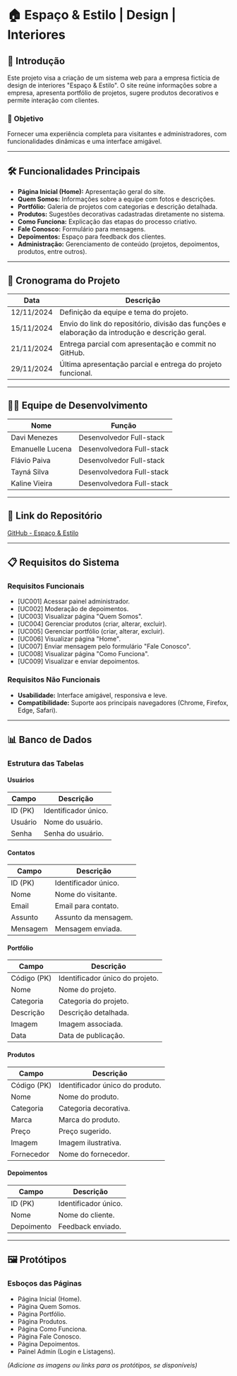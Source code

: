 # 🏠 **Espaço & Estilo | Design | Interiores**

## 📌 **Introdução**  
Este projeto visa a criação de um sistema web para a empresa fictícia de design de interiores "Espaço & Estilo". O site reúne informações sobre a empresa, apresenta portfólio de projetos, sugere produtos decorativos e permite interação com clientes.

### 🎯 **Objetivo**  
Fornecer uma experiência completa para visitantes e administradores, com funcionalidades dinâmicas e uma interface amigável.

---

## 🛠️ **Funcionalidades Principais**
- **Página Inicial (Home):** Apresentação geral do site.  
- **Quem Somos:** Informações sobre a equipe com fotos e descrições.  
- **Portfólio:** Galeria de projetos com categorias e descrição detalhada.  
- **Produtos:** Sugestões decorativas cadastradas diretamente no sistema.  
- **Como Funciona:** Explicação das etapas do processo criativo.  
- **Fale Conosco:** Formulário para mensagens.  
- **Depoimentos:** Espaço para feedback dos clientes.  
- **Administração:** Gerenciamento de conteúdo (projetos, depoimentos, produtos, entre outros).  

---

## 📅 **Cronograma do Projeto**
| **Data**       | **Descrição**                                                                 |
|-----------------|-------------------------------------------------------------------------------|
| 12/11/2024      | Definição da equipe e tema do projeto.                                       |
| 15/11/2024      | Envio do link do repositório, divisão das funções e elaboração da introdução e descrição geral. |
| 21/11/2024      | Entrega parcial com apresentação e commit no GitHub.                        |
| 29/11/2024      | Última apresentação parcial e entrega do projeto funcional.                 |

---

## 👨‍💻 **Equipe de Desenvolvimento**
| **Nome**            | **Função**                      |
|----------------------|----------------------------------|
| Davi Menezes         | Desenvolvedor Full-stack        |
| Emanuelle Lucena     | Desenvolvedora Full-stack       |
| Flávio Paiva         | Desenvolvedor Full-stack        |
| Tayná Silva          | Desenvolvedora Full-stack       |
| Kaline Vieira        | Desenvolvedora Full-stack       |

---

## 🔗 **Link do Repositório**
[GitHub - Espaço & Estilo]([https://github.com/seu-repositorio](https://github.com/manulucena/projeto-site-design-interiores))

---

## 📋 **Requisitos do Sistema**

### **Requisitos Funcionais**  
- [UC001] Acessar painel administrador.  
- [UC002] Moderação de depoimentos.  
- [UC003] Visualizar página "Quem Somos".  
- [UC004] Gerenciar produtos (criar, alterar, excluir).  
- [UC005] Gerenciar portfólio (criar, alterar, excluir).  
- [UC006] Visualizar página "Home".  
- [UC007] Enviar mensagem pelo formulário "Fale Conosco".  
- [UC008] Visualizar página "Como Funciona".  
- [UC009] Visualizar e enviar depoimentos.  

### **Requisitos Não Funcionais**  
- **Usabilidade:** Interface amigável, responsiva e leve.  
- **Compatibilidade:** Suporte aos principais navegadores (Chrome, Firefox, Edge, Safari).  

---

## 📊 **Banco de Dados**

### **Estrutura das Tabelas**

#### **Usuários**  
| **Campo**       | **Descrição**      |
|------------------|--------------------|
| ID (PK)          | Identificador único. |
| Usuário          | Nome do usuário.   |
| Senha            | Senha do usuário.  |

#### **Contatos**  
| **Campo**       | **Descrição**      |
|------------------|--------------------|
| ID (PK)          | Identificador único. |
| Nome             | Nome do visitante. |
| Email            | Email para contato. |
| Assunto          | Assunto da mensagem. |
| Mensagem         | Mensagem enviada.  |

#### **Portfólio**  
| **Campo**       | **Descrição**      |
|------------------|--------------------|
| Código (PK)      | Identificador único do projeto. |
| Nome             | Nome do projeto.  |
| Categoria        | Categoria do projeto. |
| Descrição        | Descrição detalhada. |
| Imagem           | Imagem associada. |
| Data             | Data de publicação. |

#### **Produtos**  
| **Campo**       | **Descrição**      |
|------------------|--------------------|
| Código (PK)      | Identificador único do produto. |
| Nome             | Nome do produto.  |
| Categoria        | Categoria decorativa. |
| Marca            | Marca do produto. |
| Preço            | Preço sugerido.   |
| Imagem           | Imagem ilustrativa. |
| Fornecedor       | Nome do fornecedor. |

#### **Depoimentos**  
| **Campo**       | **Descrição**      |
|------------------|--------------------|
| ID (PK)          | Identificador único. |
| Nome             | Nome do cliente.  |
| Depoimento       | Feedback enviado. |

---

## 🖼️ **Protótipos**
### **Esboços das Páginas**  
- Página Inicial (Home).  
- Página Quem Somos.  
- Página Portfólio.  
- Página Produtos.  
- Página Como Funciona.  
- Página Fale Conosco.  
- Página Depoimentos.  
- Painel Admin (Login e Listagens).  

*(Adicione as imagens ou links para os protótipos, se disponíveis)*













